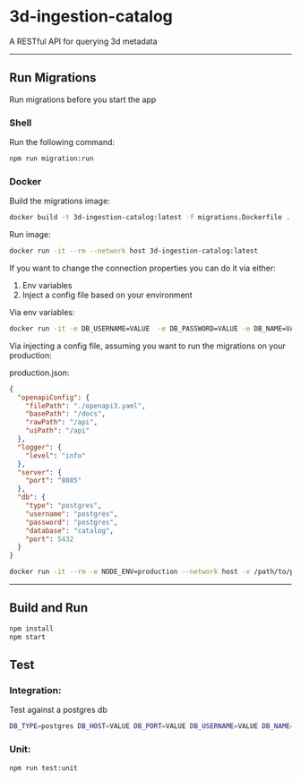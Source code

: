 # 3d-ingestion-catalog

A RESTful API for querying 3d metadata

----------------------------------------

## Run Migrations
Run migrations before you start the app

### Shell
Run the following command:

```sh
npm run migration:run
```

### Docker
Build the migrations image:

```sh
docker build -t 3d-ingestion-catalog:latest -f migrations.Dockerfile .
```
Run image:
```sh
docker run -it --rm --network host 3d-ingestion-catalog:latest
```

If you want to change the connection properties you can do it via either:
1. Env variables
2. Inject a config file based on your environment


Via env variables:
```sh
docker run -it -e DB_USERNAME=VALUE  -e DB_PASSWORD=VALUE -e DB_NAME=VALUE -e DB_TYPE=VALUE -e DB_HOST=VALUE -e DB_PORT=VALUE --rm --network host 3d-ingestion-catalog:latest
```

Via injecting a config file, assuming you want to run the migrations on your production:

production.json:
```json
{
  "openapiConfig": {
    "filePath": "./openapi3.yaml",
    "basePath": "/docs",
    "rawPath": "/api",
    "uiPath": "/api"
  },
  "logger": {
    "level": "info"
  },
  "server": {
    "port": "8085"
  },
  "db": {
    "type": "postgres",
    "username": "postgres",
    "password": "postgres",
    "database": "catalog",
    "port": 5432
  }
}
```
```sh
docker run -it --rm -e NODE_ENV=production --network host -v /path/to/proudction.json:/usr/app/config/production.json 3d-ingestion-catalog:latest
```
-------------------------------------------------------

## Build and Run

```sh
npm install
npm start
```
## Test
### Integration:
Test against a postgres db

```sh
DB_TYPE=postgres DB_HOST=VALUE DB_PORT=VALUE DB_USERNAME=VALUE DB_NAME=VALUE DB_PASSWORD=VALUE npm run test:integration
```

### Unit:
```sh
npm run test:unit
```
